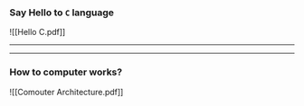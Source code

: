 
### **Say Hello to `C` language** 

![[Hello C.pdf]]

---
********
### **How to computer works?**

![[Comouter Architecture.pdf]]



